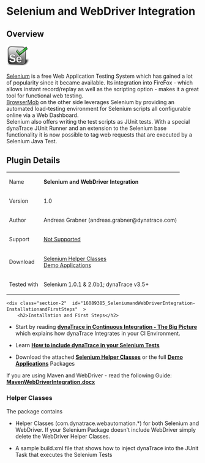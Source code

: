 <html xmlns="http://www.w3.org/1999/xhtml">
<head>
    <title>Selenium and WebDriver Integration</title>
    <meta http-equiv="Content-Type" content="text/html; charset=UTF-8"/>
    <meta http-equiv="X-UA-Compatible" content="IE=EmulateIE8" />
    <meta content="Scroll Wiki Publisher" name="generator"/>
    <link type="text/css" rel="stylesheet" href="css/blueprint/liquid.css" media="screen, projection"/>
    <link type="text/css" rel="stylesheet" href="css/blueprint/print.css" media="print"/>
    <link type="text/css" rel="stylesheet" href="css/content-style.css" media="screen, projection, print"/>
    <link type="text/css" rel="stylesheet" href="css/screen.css" media="screen, projection"/>
    <link type="text/css" rel="stylesheet" href="css/print.css" media="print"/>
</head>
<body>
                <h1>Selenium and WebDriver Integration</h1>
    <div class="section-2"  id="16089385_SeleniumandWebDriverIntegration-Overview"  >
        <h2>Overview</h2>
    <p>
            <img src="images_community/download/attachments/16089385/icon.png" alt="images_community/download/attachments/16089385/icon.png" class="confluence-embedded-image image-center" />
            </p>
    <p>
<a href="http://seleniumhq.org/">Selenium</a> is a free Web Application Testing System which has gained a lot of popularity since it became available. Its integration into FireFox - which allows instant record/replay as well as the scripting option - makes it a great tool for functional web testing.<br/><a href="http://browsermob.com/">BrowserMob</a> on the other side leverages Selenium by providing an automated load-testing environment for Selenium scripts all configurable online via a Web Dashboard.<br/>Selenium also offers writing the test scripts as JUnit tests. With a special dynaTrace JUnit Runner and an extension to the Selenium base functionality it is now possible to tag web requests that are executed by a Selenium Java Test.    </p>
    </div>
    <div class="section-2"  id="16089385_SeleniumandWebDriverIntegration-PluginDetails"  >
        <h2>Plugin Details</h2>
    <div class="tablewrap">
        <table>
<thead class=" "></thead><tfoot class=" "></tfoot><tbody class=" ">    <tr>
            <td rowspan="1" colspan="1">
        <p>
Name    </p>
            </td>
                <td rowspan="1" colspan="1">
        <p>
<strong class=" ">Selenium and WebDriver Integration</strong>    </p>
            </td>
        </tr>
    <tr>
            <td rowspan="1" colspan="1">
        <p>
Version    </p>
            </td>
                <td rowspan="1" colspan="1">
        <p>
1.0    </p>
            </td>
        </tr>
    <tr>
            <td rowspan="1" colspan="1">
        <p>
Author    </p>
            </td>
                <td rowspan="1" colspan="1">
        <p>
Andreas Grabner (andreas.grabner@dynatrace.com)    </p>
            </td>
        </tr>
    <tr>
            <td rowspan="1" colspan="1">
        <p>
Support    </p>
            </td>
                <td rowspan="1" colspan="1">
        <p>
<a href="https://community/display/DL/Support+Levels#SupportLevels-Community">Not Supported </a>    </p>
            </td>
        </tr>
    <tr>
            <td rowspan="1" colspan="1">
        <p>
Download    </p>
            </td>
                <td rowspan="1" colspan="1">
        <p>
<a href="attachments_45514757_1_SeleniumHelpers.zip">Selenium Helper Classes</a><br/><a href="https://community/display/DL/Demo+Applications">Demo Applications</a>    </p>
            </td>
        </tr>
    <tr>
            <td rowspan="1" colspan="1">
        <p>
Tested with    </p>
            </td>
                <td rowspan="1" colspan="1">
        <p>
Selenium 1.0.1 &amp; 2.0b1; dynaTrace v3.5+    </p>
            </td>
        </tr>
</tbody>        </table>
            </div>
    </div>
    
    <div class="section-2"  id="16089385_SeleniumandWebDriverIntegration-InstallationandFirstSteps"  >
        <h2>Installation and First Steps</h2>
    
<ul class=" "><li class=" ">    <p>
Start by reading <strong class=" "><a href="https://community/display/PUB/dynaTrace+in+Continuous+Integration+-+The+Big+Picture">dynaTrace in Continuous Integration - The Big Picture</a></strong> which explains how dynaTrace Integrates in your CI Environment.    </p>
</li><li class=" ">    <p>
Learn <strong class=" "><a href="https://community/display/PUB/How+to+include+dynaTrace+in+your+Selenium+Tests">How to include dynaTrace in your Selenium Tests</a></strong>    </p>
</li><li class=" ">    <p>
Download the attached <strong class=" "><a href="attachments_45514757_1_SeleniumHelpers.zip">Selenium Helper Classes</a></strong> or the full <strong class=" "><a href="https://community/display/DL/Demo+Applications">Demo Applications</a></strong> Packages    </p>
</li></ul>    <p>
If you are using Maven and WebDriver - read the following Guide: <strong class=" "><a href="attachments_93192226_1_MavenWebDriverIntegration.docx">MavenWebDriverIntegration.docx</a></strong>    </p>
    <div class="section-3"  id="16089385_SeleniumandWebDriverIntegration-HelperClasses"  >
        <h3>Helper Classes</h3>
    <p>
The package contains    </p>
<ul class=" "><li class=" ">    <p>
Helper Classes (com.dynatrace.webautomation.*) for both Selenium and WebDriver. If your Selenium Package doesn't include WebDriver simply delete the WebDriver Helper Classes.    </p>
</li><li class=" ">    <p>
A sample build.xml file that shows how to inject dynaTrace into the JUnit Task that executes the Selenium Tests    </p>
</li></ul>    </div>
    </div>
            </div>
        </div>
        <div class="footer">
        </div>
    </div>
</body>
</html>
